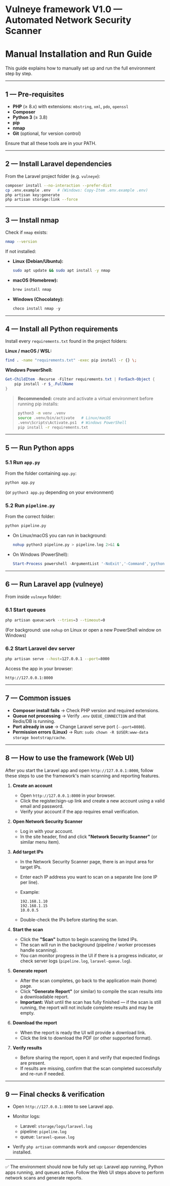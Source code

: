 # Vulneye framework V1.0 — Automated Network Security Scanner 

# Manual Installation and Run Guide

This guide explains how to manually set up and run the full environment step by step.

---

## 1 — Pre-requisites

* **PHP** (≥ 8.x) with extensions: `mbstring`, `xml`, `pdo`, `openssl`
* **Composer**
* **Python 3** (≥ 3.8)
* **pip**
* **nmap**
* **Git** (optional, for version control)

Ensure that all these tools are in your PATH.

---

## 2 — Install Laravel dependencies

From the Laravel project folder (e.g. `vulneye`):

```bash
composer install --no-interaction --prefer-dist
cp .env.example .env   # (Windows: Copy-Item .env.example .env)
php artisan key:generate
php artisan storage:link --force
```

---

## 3 — Install nmap

Check if `nmap` exists:

```bash
nmap --version
```

If not installed:

* **Linux (Debian/Ubuntu):**

  ```bash
  sudo apt update && sudo apt install -y nmap
  ```
* **macOS (Homebrew):**

  ```bash
  brew install nmap
  ```
* **Windows (Chocolatey):**

  ```powershell
  choco install nmap -y
  ```

---

## 4 — Install all Python requirements

Install every `requirements.txt` found in the project folders:

**Linux / macOS / WSL:**

```bash
find . -name "requirements.txt" -exec pip install -r {} \;
```

**Windows PowerShell:**

```powershell
Get-ChildItem -Recurse -Filter requirements.txt | ForEach-Object {
    pip install -r $_.FullName
}
```

> **Recommended:** create and activate a virtual environment before running pip installs:
>
> ```bash
> python3 -m venv .venv
> source .venv/bin/activate   # Linux/macOS
> .venv\Scripts\Activate.ps1  # Windows PowerShell
> pip install -r requirements.txt
> ```

---

## 5 — Run Python apps

### 5.1 Run `app.py`

From the folder containing `app.py`:

```bash
python app.py
```

(or `python3 app.py` depending on your environment)

### 5.2 Run `pipeline.py`

From the correct folder:

```bash
python pipeline.py
```

* On Linux/macOS you can run in background:

  ```bash
  nohup python3 pipeline.py > pipeline.log 2>&1 &
  ```
* On Windows (PowerShell):

  ```powershell
  Start-Process powershell -ArgumentList '-NoExit','-Command','python "C:\path\to\pipeline.py"'
  ```

---

## 6 — Run Laravel app (vulneye)

From inside `vulneye` folder:

### 6.1 Start queues

```bash
php artisan queue:work --tries=3 --timeout=0
```

(For background: use `nohup` on Linux or open a new PowerShell window on Windows)

### 6.2 Start Laravel dev server

```bash
php artisan serve --host=127.0.0.1 --port=8000
```

Access the app in your browser:

```
http://127.0.0.1:8000
```

---

## 7 — Common issues

* **Composer install fails** → Check PHP version and required extensions.
* **Queue not processing** → Verify `.env` `QUEUE_CONNECTION` and that Redis/DB is running.
* **Port already in use** → Change Laravel serve port (`--port=8080`).
* **Permission errors (Linux)** → Run: `sudo chown -R $USER:www-data storage bootstrap/cache`.

---

## 8 — How to use the framework (Web UI)

After you start the Laravel app and open `http://127.0.0.1:8000`, follow these steps to use the framework's main scanning and reporting features.

1. **Create an account**

   * Open `http://127.0.0.1:8000` in your browser.
   * Click the register/sign-up link and create a new account using a valid email and password.
   * Verify your account if the app requires email verification.

2. **Open Network Security Scanner**

   * Log in with your account.
   * In the site header, find and click **"Network Security Scanner"** (or similar menu item).

3. **Add target IPs**

   * In the Network Security Scanner page, there is an input area for target IPs.
   * Enter each IP address you want to scan on a separate line (one IP per line).
   * Example:

     ```text
     192.168.1.10
     192.168.1.15
     10.0.0.5
     ```
   * Double-check the IPs before starting the scan.

4. **Start the scan**

   * Click the **"Scan"** button to begin scanning the listed IPs.
   * The scan will run in the background (pipeline / worker processes handle scanning).
   * You can monitor progress in the UI if there is a progress indicator, or check server logs (`pipeline.log`, `laravel-queue.log`).

5. **Generate report**

   * After the scan completes, go back to the application main (home) page.
   * Click **"Generate Report"** (or similar) to compile the scan results into a downloadable report.
   * **Important:** Wait until the scan has fully finished — if the scan is still running, the report will not include complete results and may be empty.

6. **Download the report**

   * When the report is ready the UI will provide a download link.
   * Click the link to download the PDF (or other supported format).

7. **Verify results**

   * Before sharing the report, open it and verify that expected findings are present.
   * If results are missing, confirm that the scan completed successfully and re-run if needed.

---

## 9 — Final checks & verification

* Open `http://127.0.0.1:8000` to see Laravel app.
* Monitor logs:

  * Laravel: `storage/logs/laravel.log`
  * pipeline: `pipeline.log`
  * queue: `laravel-queue.log`
* Verify `php artisan` commands work and `composer` dependencies installed.

---

✅ The environment should now be fully set up: Laravel app running, Python apps running, and queues active. Follow the Web UI steps above to perform network scans and generate reports.
